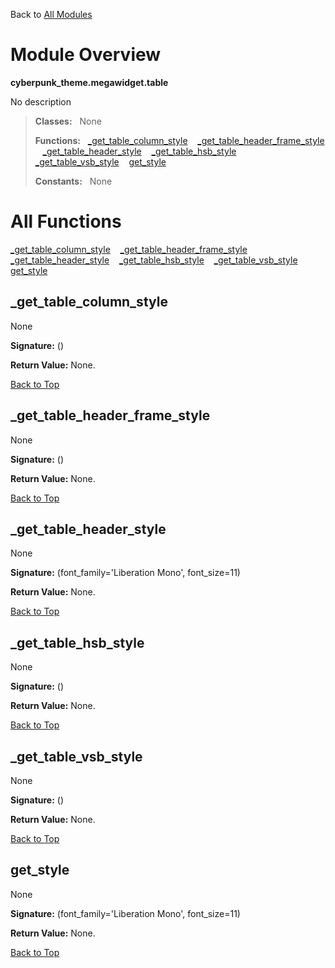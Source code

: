 Back to [All Modules](https://github.com/pyrustic/cyberpunk-theme/blob/master/docs/modules/README.md#readme)

# Module Overview

**cyberpunk\_theme.megawidget.table**
 
No description

> **Classes:** &nbsp; None
>
> **Functions:** &nbsp; [\_get\_table\_column\_style](#_get_table_column_style) &nbsp;&nbsp; [\_get\_table\_header\_frame\_style](#_get_table_header_frame_style) &nbsp;&nbsp; [\_get\_table\_header\_style](#_get_table_header_style) &nbsp;&nbsp; [\_get\_table\_hsb\_style](#_get_table_hsb_style) &nbsp;&nbsp; [\_get\_table\_vsb\_style](#_get_table_vsb_style) &nbsp;&nbsp; [get\_style](#get_style)
>
> **Constants:** &nbsp; None

# All Functions
[\_get\_table\_column\_style](#_get_table_column_style) &nbsp;&nbsp; [\_get\_table\_header\_frame\_style](#_get_table_header_frame_style) &nbsp;&nbsp; [\_get\_table\_header\_style](#_get_table_header_style) &nbsp;&nbsp; [\_get\_table\_hsb\_style](#_get_table_hsb_style) &nbsp;&nbsp; [\_get\_table\_vsb\_style](#_get_table_vsb_style) &nbsp;&nbsp; [get\_style](#get_style)

## \_get\_table\_column\_style
None



**Signature:** ()





**Return Value:** None.

[Back to Top](#module-overview)


## \_get\_table\_header\_frame\_style
None



**Signature:** ()





**Return Value:** None.

[Back to Top](#module-overview)


## \_get\_table\_header\_style
None



**Signature:** (font\_family='Liberation Mono', font\_size=11)





**Return Value:** None.

[Back to Top](#module-overview)


## \_get\_table\_hsb\_style
None



**Signature:** ()





**Return Value:** None.

[Back to Top](#module-overview)


## \_get\_table\_vsb\_style
None



**Signature:** ()





**Return Value:** None.

[Back to Top](#module-overview)


## get\_style
None



**Signature:** (font\_family='Liberation Mono', font\_size=11)





**Return Value:** None.

[Back to Top](#module-overview)


